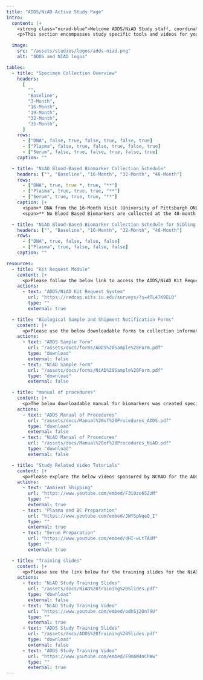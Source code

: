 ```yaml
---
title: "ADDS/NiAD Active Study Page"
intro:
  content: |+
    <strong class="ncrad-blue">Welcome ADDS/NiAD Study staff, coordinators, and PI’s.</strong>
    <p>This section encompasses study specific tools and videos for your reference. If you have any questions, comments, or new ideas please contact NCRAD by <a href="mailto:mailto:alzstudy@iu.edu" class="link">email</a> or phone (800) 526-2839 or directly at (317) 278-1170.</p>

  image:
    src: "/assets/studies/logos/adds-niad.png"
    alt: "ADDS and NIAD logos"

tables:
  - title: "Specimen Collection Overview"
    headers:
      [
        "",
        "Baseline",
        "3-Month",
        "16-Month",
        "19-Month",
        "32-Month",
        "35-Month",
      ]
    rows:
      - ["DNA", false, true, false, true, false, true]
      - ["Plasma", false, true, false, true, false, true]
      - ["Serum", false, true, false, true, false, true]
    caption: ""

  - title: "NiAD Blood-Based Biomarker Collection Schedule"
    headers: ["", "Baseline", "16-Month", "32-Month", "48-Month"]
    rows:
      - ["DNA", true, true *, true, "**"]
      - ["Plasma", true, true, true, "**"]
      - ["Serum", true, true, true, "**"]
    caption: |+
      <span>* DNA from the 16-Month Visit (University of Pittsburgh ONLY) will not be shipped to NCRAD, but maintained at the site.</span>
      <span>** No Blood Based Biomarkers are collected at the 48-month visit.</span>

  - title: "NiAD Blood-Based Biomarker Collection Schedule for Sibling Controls"
    headers: ["", "Baseline", "16-Month", "32-Month", "48-Month"]
    rows:
      - ["DNA", true, false, false, false]
      - ["Plasma", true, false, false, false]
    caption: ""

resources:
  - title: "Kit Request Module"
    content: |+
      <p>Please follow the below link to access the ADDS/NiAD Kit Request Module. This link will direct you to a REDCap database where study coordinators and staff may request kits, individual supplies, and/or labels. Both ADDS and NiADS sites will use the same link for ordering supplies related to blood-based biomarkers and for CSF. Please allow a total of two weeks for kit requests to be compiled and delivered to your site.</p>
    actions:
      - text: "ADDS/NiAD Kit Request System"
        url: "https://redcap.uits.iu.edu/surveys/?s=4TL47K9ELD"
        type: ""
        external: true

  - title: "Biological Sample and Shipment Notification Forms"
    content: |+
      <p>Please use the below downloadable forms to collection information on specimen patient demographics, collection, and processing. We respectfully ask that all completed forms be emailed (alzstudy@iu.edu) or faxed (317-321-2003) prior to shipment. If you complete the form on the website, you can choose to have it emailed automatically to us. We also ask that all shipments include a hard copy of each sample form.</p>
    actions:
      - text: "ADDS Sample Form"
        url: "/assets/docs/forms/ADDS%20Sample%20Form.pdf"
        type: "download"
        external: false
      - text: "NiAD Sample Form"
        url: "/assets/docs/forms/NiAD%20Sample%20Form.pdf"
        type: "download"
        external: false

  - title: "manual of procedures"
    content: |+
      <p>The below downloadable manual for biomarkers was created specifically for the PSDC Study. Please feel free to explore the manuals through the hyperlinked “Table of Contents”. Questions concerning any part of the manual may be directed to NCRAD at (alzstudy@iu.edu or 800-526-2839) for further clarification.</p>
    actions:
      - text: "ADDS Manual of Procedures"
        url: "/assets/docs/Manual%20of%20Procedures_ADDS.pdf"
        type: "download"
        external: false
      - text: "NiAD Manual of Procedures"
        url: "/assets/docs/Manual%20of%20Procedures_NiAD.pdf"
        type: "download"
        external: false

  - title: "Study Related Video Tutorials"
    content: |+
      <p>Please explore the below videos sponsored by NCRAD for the ADDS and NiAD studies.</p>
    actions:
      - text: "Ambient Shipping"
        url: "https://www.youtube.com/embed/F3i0zo65ZzM"
        type: ""
        external: true
      - text: "Plasma and BC Preparation"
        url: "https://www.youtube.com/embed/JWYSpNqeQ_I"
        type: ""
        external: true
      - text: "Serum Preparation"
        url: "https://www.youtube.com/embed/dHI-wLtTAVM"
        type: ""
        external: true

  - title: "Training slides"
    content: |+
      <p>Please see the link below for the training slides for the NiAD study in person training from the July 2016 Investigators meeting.</p>
    actions:
      - text: "NiAD Study Training Slides"
        url: "/assets/docs/NiAD%20Training%20Slides.pdf"
        type: "download"
        external: false
      - text: "NiAD Study Training Video"
        url: "https://www.youtube.com/embed/odhSj2On79U"
        type: ""
        external: true
      - text: "ADDS Study Training Slides"
        url: "/assets/docs/ADDS%20Training%20Slides.pdf"
        type: "download"
        external: false
      - text: "ADDS Study Training Video"
        url: "https://www.youtube.com/embed/E9mAW4nChWw"
        type: ""
        external: true
---
```

